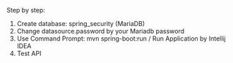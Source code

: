 Step by step:
1. Create database: spring_security (MariaDB)
2. Change datasource.password by your Mariadb password
3. Use Command Prompt: mvn spring-boot:run / Run Application by Intellij IDEA
4. Test API
